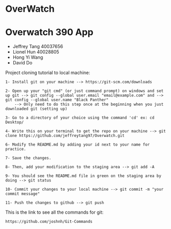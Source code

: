 # OverWatch

# Overwatch 390 App

- Jeffrey Tang 40037656
- Lionel Hun 40028805
- Hong Yi Wang
- David Do


Project cloning tutorial to local machine:

	1- Install git on your machine --> https://git-scm.com/downloads

	2- Open up your "git cmd" (or just command prompt) on windows and set up git --> git config --global user.email "email@example.com" and --> git config --global user.name "Black Panther"
		--> Only need to do this step once at the beginning when you just downloaded git (setting up)

	3- Go to a directory of your choice using the command 'cd' ex: cd Desktop/

	4- Write this on your terminal to get the repo on your machine --> git clone https://github.com/jeffreytang97/Overwatch.git

	6- Modify the README.md by adding your id next to your name for practice.

	7- Save the changes.

	8- Then, add your modification to the staging area --> git add -A

	9- You should see the README.md file in green on the staging area by doing --> git status

	10- Commit your changes to your local machine --> git commit -m "your commit message"

	11- Push the changes to github --> git push  


This is the link to see all the commands for git:

	https://github.com/joshnh/Git-Commands
